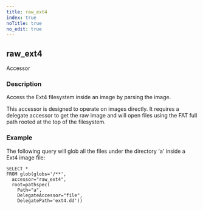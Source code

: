 ```yaml
---
title: raw_ext4
index: true
noTitle: true
no_edit: true
---
```




<div class="vql_item"></div>


## raw_ext4
<span class='vql_type label label-warning pull-right page-header'>Accessor</span>


### Description

Access the Ext4 filesystem inside an image by parsing the image.

This accessor is designed to operate on images directly. It requires a
delegate accessor to get the raw image and will open files using the
FAT full path rooted at the top of the filesystem.

### Example

The following query will glob all the files under the directory 'a'
inside a Ext4 image file:

```vql
SELECT *
FROM glob(globs='/**',
  accessor="raw_ext4",
  root=pathspec(
    Path="a",
    DelegateAccessor="file",
    DelegatePath='ext4.dd'))
```



